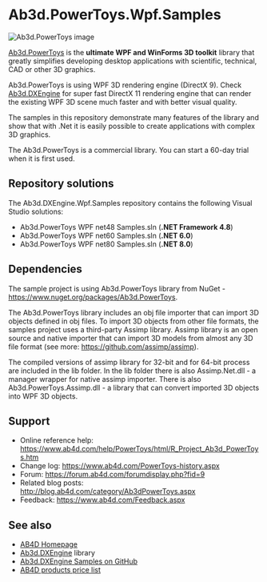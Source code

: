 # Ab3d.PowerToys.Wpf.Samples

![Ab3d.PowerToys image](https://www.ab4d.com/images/Banner/Banner_PowerToys_intro.png)

[Ab3d.PowerToys](https://www.ab4d.com/PowerToys.aspx) is the **ultimate WPF and WinForms 3D toolkit** library that greatly simplifies developing desktop applications with scientific, technical, CAD or other 3D graphics.

Ab3d.PowerToys is using WPF 3D rendering engine (DirectX 9). Check [Ab3d.DXEngine](https://www.ab4d.com/DXEngine.aspx) for super fast DirectX 11 rendering engine that can render the existing WPF 3D scene much faster and with better visual quality.

The samples in this repository demonstrate many features of the library and show that with .Net it is easily possible to create applications with complex 3D graphics.

The Ab3d.PowerToys is a commercial library. You can start a 60-day trial when it is first used.

## Repository solutions

The Ab3d.DXEngine.Wpf.Samples repository contains the following Visual Studio solutions:
* Ab3d.PowerToys WPF net48 Samples.sln (**.NET Framework 4.8**)
* Ab3d.PowerToys WPF net60 Samples.sln (**.NET 6.0**)
* Ab3d.PowerToys WPF net80 Samples.sln (**.NET 8.0**)

## Dependencies

The sample project is using Ab3d.PowerToys library from NuGet - https://www.nuget.org/packages/Ab3d.PowerToys.

The Ab3d.PowerToys library includes an obj file importer that can import 3D objects defined in obj files. To import 3D objects from other file formats, the samples project uses a third-party Assimp library. Assimp library is an open source and native importer that can import 3D models from almost any 3D file format (see more: https://github.com/assimp/assimp).

The compiled versions of assimp library for 32-bit and for 64-bit process are included in the lib folder. In the lib folder there is  also Assimp.Net.dll - a manager wrapper for native assimp importer. There is also Ab3d.PowerToys.Assimp.dll - a library that can convert imported 3D objects into WPF 3D objects.

## Support

* Online reference help: https://www.ab4d.com/help/PowerToys/html/R_Project_Ab3d_PowerToys.htm
* Change log: https://www.ab4d.com/PowerToys-history.aspx
* Forum: https://forum.ab4d.com/forumdisplay.php?fid=9
* Related blog posts: http://blog.ab4d.com/category/Ab3dPowerToys.aspx
* Feedback: https://www.ab4d.com/Feedback.aspx

## See also

* [AB4D Homepage](https://www.ab4d.com/)
* [Ab3d.DXEngine](https://www.ab4d.com/DXEngine.aspx) library
* [Ab3d.DXEngine Samples on GitHub](https://github.com/ab4d/Ab3d.DXEngine.Wpf.Samples)
* [AB4D products price list](https://www.ab4d.com/Purchase.aspx#PowerToys)
